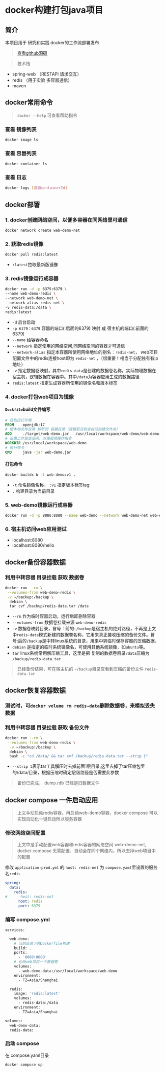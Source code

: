 # docker构建打包java项目

## 简介
本项目用于 研究和实践 docker的工作流部署发布
> [查看github源码](https://github.com/liyaocool/docker-web-demo) 

> 技术栈
- spring-web （RESTAPI 请求交互）
- redis （用于实验 多容器通信）
- maven

## docker常用命令

> `docker --help` 可查看帮助指令

### 查看 镜像列表

```bash
docker image ls
```

### 查看 容器列表

```bash
docker container ls
```

### 查看 日志

```bash
docker logs [容器containerId]
```


## docker部署

### 1. docker创建网络空间，以便多容器在同网络里可通信

```bash
docker network create web-demo-net
```

### 2. 获取redis镜像

```bash
docker pull redis:latest
```

- `:latest`拉取最新版镜像

### 3. redis镜像运行成容器

```bash
docker run -d -p 6379:6379 \
--name web-demo-redis \
--network web-demo-net \
--network-alias redis-net \
-v redis-data:/data \
redis:latest
```

- `-d` 后台启动
- `-p 6379：6379` 容器的端口(:后面的6379) 映射 成 宿主机的端口(:前面的6379) 
- `--name` 给容器命名
- `--network` 指定使用的网络空间,同网络空间的容器才可通信
- `--network-alias` 指定本容器所使用网络地址的别名：`redis-net`， web项目配置文件中的redis连接host即为 `redis-net` ，（很重要！相当于分配独有有ip地址）
- `-v` 指定数据卷映射，其中`redis-data`是创建的数据卷名称，实际物理数据在宿主机，逻辑数据在容器中。其中`/data`为容器应用生成的数据路径
- `redis:latest` 指定生成容器所使用的镜像名和版本标签

### 4. docker打包web项目为镜像

#### `Dockfile`build文件编写
```Dockerfile
# 获取运行环境
FROM    openjdk:17
# 把本地文件目录 解析到 容器目录（容器若没有会自动创建文件夹）
ADD     ./target/web-demo.jar   /usr/local/workspace/web-demo/web-demo.jar
# 设置工作目录空间，方便后续操作指令
WORKDIR /usr/local/workspace/web-demo
# 执行指令
CMD     java -jar web-demo.jar
```

#### 打包命令
```bash
docker buildx b -t web-demo:v1 .
```
- `-t` 命名镜像名称， `:v1` 指定版本标签tag
- `.` 构建目录为当前目录

### 5. web-demo镜像运行成容器

```bash
docker run -d -p 8080:8080 --name web-demo --network web-demo-net web-demo:v1
```

### 6. 宿主机访问web应用测试
- localhost:8080
- localhost:8080/hello

## docker备份容器数据

### 利用中转容器 目录挂载 获取 数据卷

```bash
docker run --rm \
 --volumes-from web-demo-redis \
 -v ~/backup:/backup \
  debian \
  tar cvf /backup/redis-data.tar /data
```

- `--rm` 作为临时容器启动，运行后即删除容器
- `--volumes-from` 数据卷挂载来源 `web-demo-redis`
- `-v` 数据卷映射目录，冒号：前的`~/backup`是宿主机的绝对路径，不再是上文中`redis-data`模式新建的数据卷名称，它用来真正接收压缩的备份文件。冒号:后的`/backup`是中转linux系统的目录，用来中转临时保存容器的压缩数据。
- `debian` 是指定的临时系统镜像名，可使用其他系统镜像，如`ubuntu`等。
- `tar` linux系统常用解压缩工具，这里是把 复制的数据卷目录`/data`压缩为 `/backup/redis-data.tar`

> 已经备份结束，可在宿主机的 `~/backup`目录查看到压缩的备份文件 `redis-data.tar`


## docker恢复容器数据

### 测试时，可`docker volume rm redis-data`删除数据卷，来模拟丢失数据

### 利用中转容器 目录挂载 获取 备份文件

```bash
docker run --rm \
 --volumes-from web-demo-redis \
  -v ~/backup:/backup \
  debian \
  bash -c "cd /data/ && tar xvf /backup/redis-data.tar --strip 1"
```

- `--strip 1`表示tar工具解压时去掉前面1层目录,这里去掉了tar压缩包里的/data/目录，根据压缩时确定层级路径是否需要此参数

> 备份已完成， dump.rdb 已经是旧数据文件


## docker compose 一件启动应用

> 上文手动启动redis容器，再启动web-demo容器，docker compose 可以 实现自动化一键启动所以服务容器

### 修改网络空间配置

> 上文中是手动配置web容器和redis容器的网络空间 web-demo-net, docker compose 无需配置，自动会在同个网络内，所以去掉web项目中的配置

修改 `application-prod.yml` 的 `host: redis-net` 为 `compose.yaml`里设置的服务名`redis`

```yaml
spring:
  data:
    redis:
#      host: redis-net  
      host: redis
      port: 6379
```

### 编写 compose.yml

```bash
services:

  web-demo:
    # 当前目录下的Dockerfile构建
    build: .
    ports:
      - '8080:8080'
    # 也给web项目一个数据卷
    volumes:
      - web-demo-data:/usr/local/workspace/web-demo
    environment:
      - TZ=Asia/Shanghai

  redis:
    image: 'redis:latest'
    volumes:
      - redis-data:/data
    environment:
      - TZ=Asia/Shanghai

volumes:
  web-demo-data:
  redis-data:
```

### 启动 compose

在 compose.yaml目录
```bash
docker compose up
```

